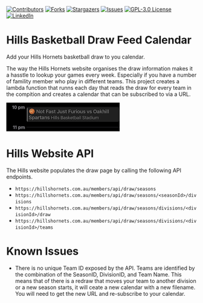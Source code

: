 [![Contributors][contributors-shield]][contributors-url]
[![Forks][forks-shield]][forks-url]
[![Stargazers][stars-shield]][stars-url]
[![Issues][issues-shield]][issues-url]
[![GPL-3.0 License][license-shield]][license-url]
[![LinkedIn][linkedin-shield]][linkedin-url]

# Hills Basketball Draw Feed Calendar
Add your Hills Hornets basketball draw to you calendar.

The way the Hills Hornets website organises the draw information makes it a hasstle to lookup your games every week. Especially if you have a number of famility member who play in different teams. This project creates a lambda function that runns each day that reads the draw for every team in the compition and creates a calendar that can be subscribed to via a URL. 

![Calendar](./img/calendar-screenshot.png)

# Hills Website API
The Hills website populates the draw page by calling the following API endpoints.
* `https://hillshornets.com.au/members/api/draw/seasons`
* `https://hillshornets.com.au/members/api/draw/seasons/<seasonId>/divisions`
* `https://hillshornets.com.au/members/api/draw/seasons/divisions/<divisionId>/draw`
* `https://hillshornets.com.au/members/api/draw/seasons/divisions/<divisionId>/teams`

# Known Issues
* There is no unique Team ID exposed by the API. Teams are identified by the combination of the SeasonID, DivisionID, and Team Name. This means that of there is a redraw that moves your team to another division or a new season starts, it will ceate a new calendar with a new filename. You will need to get the new URL and re-subscribe to your calendar.

[contributors-shield]: https://img.shields.io/github/contributors/dfevre/hills-draw-calendar.svg?style=for-the-badge
[contributors-url]: https://github.com/dfevre/hills-draw-calendar/graphs/contributors
[forks-shield]: https://img.shields.io/github/forks/dfevre/hills-draw-calendar.svg?style=for-the-badge
[forks-url]: https://github.com/dfevre/hills-draw-calendar/network/members
[stars-shield]: https://img.shields.io/github/stars/dfevre/hills-draw-calendar.svg?style=for-the-badge
[stars-url]: https://github.com/dfevre/hills-draw-calendar/stargazers
[issues-shield]: https://img.shields.io/github/issues/dfevre/hills-draw-calendar.svg?style=for-the-badge
[issues-url]: https://github.com/dfevre/hills-draw-calendar/issues
[license-shield]: https://img.shields.io/github/license/dfevre/hills-draw-calendar.svg?style=for-the-badge
[license-url]: https://github.com/dfevre/hills-draw-calendar/blob/master/LICENSE.txt
[linkedin-shield]: https://img.shields.io/badge/-LinkedIn-black.svg?style=for-the-badge&logo=linkedin&colorB=555
[linkedin-url]: https://linkedin.com/in/davidfevre
